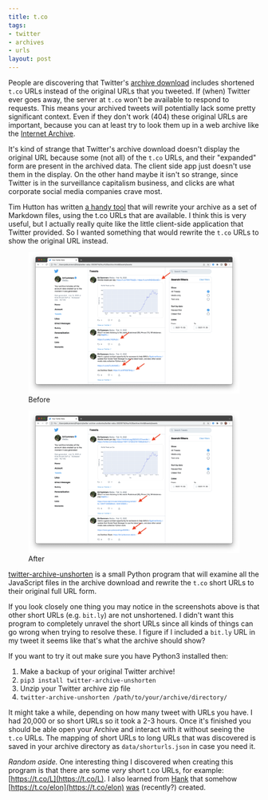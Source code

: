 ```yaml
---
title: t.co
tags:
- twitter
- archives
- urls
layout: post
---
```


People are discovering that Twitter's [archive download](https://help.twitter.com/en/managing-your-account/how-to-download-your-twitter-archive) includes shortened `t.co` URLs instead of the original URLs that you tweeted. If (when) Twitter ever goes away, the server at `t.co` won't be available to respond to requests. This means your archived tweets will potentially lack some pretty significant context. Even if they don't work (404) these original URLs are important, because you can at least try to look them up in a web archive like the [Internet Archive](https://web.archive.org).

It's kind of strange that Twitter's archive download doesn't display the original URL because some (not all) of the `t.co` URLs, and their "expanded" form are present in the archived data. The client side app just doesn't use them in the display. On the other hand maybe it isn't so strange, since Twitter is in the surveillance capitalism business, and clicks are what corporate social media companies crave most.

Tim Hutton has written [a handy tool](https://github.com/timhutton/twitter-archive-parser) that will rewrite your archive as a set of Markdown files, using the t.co URLs that are available. I think this is very useful, but I actually really quite like the little client-side application that Twitter provided. So I wanted something that would rewrite the `t.co` URLs to show the original URL instead.

<figure>
  <a href="/images/twitter-archive-unshorten-before.png"><img class="img-responsive" src="/images/twitter-archive-unshorten-before.png"></a>
  <figcaption>Before</figcaption>
</figure>

<figure>
  <a href="/images/twitter-archive-unshorten-after.png"><img class="img-responsive" src="/images/twitter-archive-unshorten-after.png"></a>
  <figcaption>After</figcaption>
</figure>

[twitter-archive-unshorten](https://pypi.org/project/twitter-archive-unshorten/) is a small Python program that will examine all the JavaScript files in the archive download and rewrite the `t.co` short URLs to their original full URL form.

If you look closely one thing you may notice in the screenshots above is that other short URLs (e.g. `bit.ly`) are not unshortened. I didn't want this program to completely unravel the short URLs since all kinds of things can go wrong when trying to resolve these. I figure if I included a `bit.ly` URL in my tweet it seems like that's what the archive should show?

If you want to try it out make sure you have Python3 installed then:

1. Make a backup of your original Twitter archive!
2. `pip3 install twitter-archive-unshorten`
2. Unzip your Twitter archive zip file
3. `twitter-archive-unshorten /path/to/your/archive/directory/`

It might take a while, depending on how many tweet with URLs you have. I had 20,000 or so short URLs so it took a 2-3 hours. Once it's finished you should be able open your Archive and interact with it without seeing the `t.co` URLs. The mapping of short URLs to long URLs that was discovered is saved in your archive directory as `data/shorturls.json` in case you need it.

*Random aside.* One interesting thing I discovered when creating this program is that there are some *very* short t.co URLs, for example: [https://t.co/L](https://t.co/L). I also learned from [Hank](https://mastodon.design/@hank/109371705686598413) that somehow [https://t.co/elon](https://t.co/elon) [was](https://twitter.com/Stammy/status/1592380550048026627) (recently?) created.
